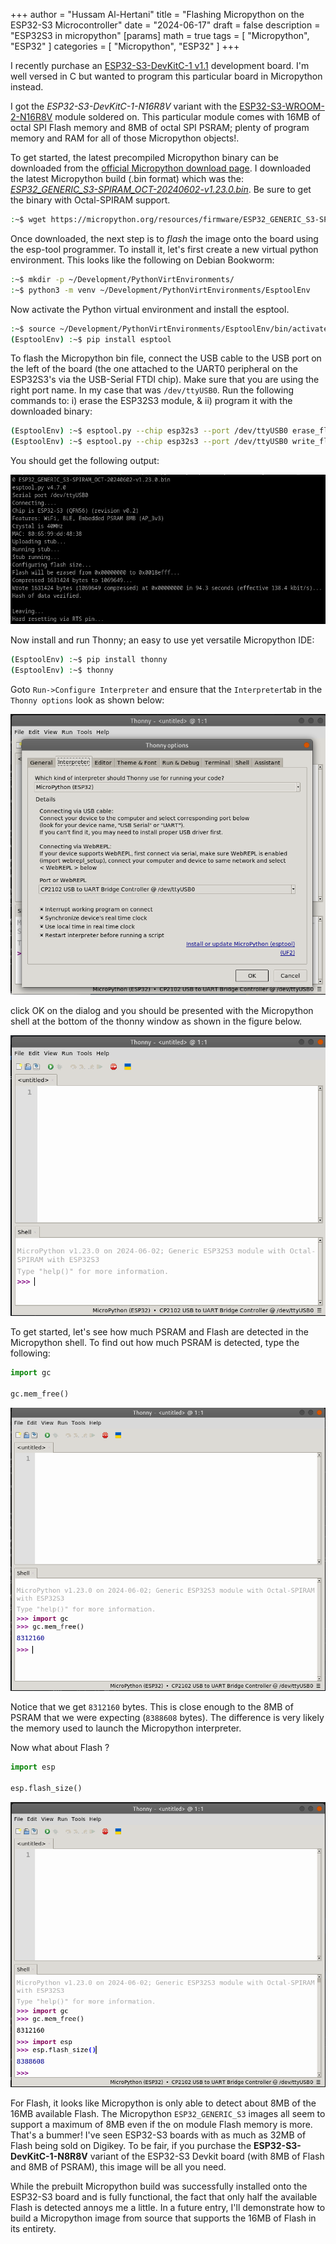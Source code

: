 +++
author = "Hussam Al-Hertani"
title = "Flashing Micropython on the ESP32-S3 Microcontroller"
date = "2024-06-17"
draft = false
description = "ESP32S3 in micropython"
[params]
  math = true
tags = [
    "Micropython", "ESP32"
]
categories = [
    "Micropython", "ESP32"
]
+++

I recently purchase an [ESP32-S3-DevKitC-1 v1.1](https://docs.espressif.com/projects/esp-idf/en/stable/esp32s3/hw-reference/esp32s3/user-guide-devkitc-1.html) development board. I'm well versed in C but wanted to program this particular board in Micropython instead.

I got the *ESP32-S3-DevKitC-1-N16R8V* variant with the [ESP32-S3-WROOM-2-N16R8V](https://www.espressif.com/sites/default/files/documentation/esp32-s3-wroom-2_datasheet_en.pdf) module soldered on. This particular module comes with 16MB of octal SPI Flash memory and 8MB of octal SPI PSRAM; plenty of program memory and RAM for all of those Micropython objects!.

To get started, the latest precompiled Micropython binary can be downloaded from the [official Micropython download page](https://micropython.org/download/ESP32_GENERIC_S3/). I downloaded the latest Micropython build  (.bin format) which was the:  [*ESP32_GENERIC_S3-SPIRAM_OCT-20240602-v1.23.0.bin*](https://micropython.org/resources/firmware/ESP32_GENERIC_S3-SPIRAM_OCT-20240602-v1.23.0.bin). Be sure to get the binary with Octal-SPIRAM support.

```bash
:~$ wget https://micropython.org/resources/firmware/ESP32_GENERIC_S3-SPIRAM_OCT-20240602-v1.23.0.bin
```

Once downloaded, the next step is to *flash* the image onto the board using the esp-tool programmer. To install it, let's first create a new virtual python environment. This looks like the following on Debian Bookworm: 

``` Bash
:~$ mkdir -p ~/Development/PythonVirtEnvironments/
:~$ python3 -m venv ~/Development/PythonVirtEnvironments/EsptoolEnv
```

Now activate the Python virtual environment and install the esptool.

```Bash
:~$ source ~/Development/PythonVirtEnvironments/EsptoolEnv/bin/activate
(EsptoolEnv) :~$ pip install esptool
```

To flash the Micropython bin file, connect the USB cable to the USB port on the left of the board (the one attached to the UART0 peripheral on the ESP32S3's via the USB-Serial FTDI chip). Make sure that you are using the right port name. In my case that was `/dev/ttyUSB0`. Run the following commands to: i) erase the  ESP32S3 module, & ii) program it with the downloaded binary:

```Bash 
(EsptoolEnv) :~$ esptool.py --chip esp32s3 --port /dev/ttyUSB0 erase_flash
(EsptoolEnv) :~$ esptool.py --chip esp32s3 --port /dev/ttyUSB0 write_flash -z 0 ESP32_GENERIC_S3-SPIRAM_OCT-20240602-v1.23.0.bin
```
You should get the following output:

![**Figure 1. Flashing Micropython on the EESP32-S3-DevKitC-1 v1.1 board**](fig1.png "700px")


Now install and run Thonny; an easy to use yet versatile Micropython IDE:

```Bash
(EsptoolEnv) :~$ pip install thonny
(EsptoolEnv) :~$ thonny
```
Goto `Run->Configure Interpreter` and ensure that the `Interpreter`tab in the `Thonny options` look as shown below: 

![**Figure 2. Thonny Interpreter settings**](fig2.png "700px")


click OK on the dialog and you should be presented with the Micropython shell at the bottom of the thonny window as shown in the figure below.

![**Figure 3. Micropython shell ready!**](fig3.png "700px")


To get started, let's see how much PSRAM and Flash are detected in the Micropython shell. To find out how much PSRAM is detected, type the following:

```Python
import gc

gc.mem_free()
```
![**Figure 4. PSRAM available**](fig4.png "700px")

Notice that we get `8312160` bytes. This is close enough to the 8MB of PSRAM that we were expecting (`8388608` bytes). The difference is very likely the memory used to launch the Micropython interpreter.

Now what about Flash ? 

```Python
import esp

esp.flash_size()
```
![**Figure 5. FLASH available**](fig5.png "700px")

For Flash, it looks like Micropython is only able to detect about 8MB of the 16MB available Flash. The Micropython `ESP32_GENERIC_S3` images all seem to support a maximum of 8MB even if the on module Flash memory is more. That's a bummer!  I've seen ESP32-S3 boards with as much as 32MB of Flash being sold on Digikey. To be fair, if you purchase the **ESP32-S3-DevKitC-1-N8R8V** variant of the ESP32-S3 Devkit board (with 8MB of Flash and 8MB of PSRAM), this image will be all you need. 

While the prebuilt Micropython build was successfully installed onto the ESP32-S3 board and is fully functional, the fact that only half the available Flash is detected annoys me a little. In a future entry, I'll demonstrate how to build a Micropython image from source that supports the 16MB of Flash in its entirety.